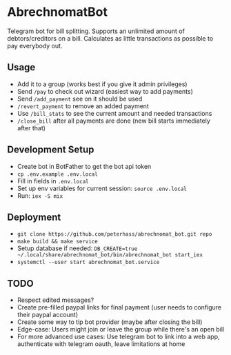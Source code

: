 # AbrechnomatBot

Telegram bot for bill splitting. Supports an unlimited amount of debtors/creditors on a bill. 
Calculates as little transactions as possible to pay everybody out.

## Usage

- Add it to a group (works best if you give it admin privileges)
- Send `/pay` to check out wizard (easiest way to add payments)
- Send `/add_payment` see on it should be used
- `/revert_payment` to remove an added payment
- Use `/bill_stats` to see the current amount and needed transactions
- `/close_bill` after all payments are done (new bill starts immediately after that)

## Development Setup

- Create bot in BotFather to get the bot api token
- `cp .env.example .env.local`
- Fill in fields in `.env.local`
- Set up env variables for current session: `source .env.local`
- Run: `iex -S mix`

## Deployment

- `git clone https://github.com/peterhass/abrechnomat_bot.git repo`
- `make build && make service`
- Setup database if needed: `DB_CREATE=true ~/.local/share/abrechnomat_bot/bin/abrechnomat_bot start_iex`
- `systemctl --user start abrechnomat_bot.service`

## TODO 

- Respect edited messages?
- Create pre-filled paypal links for final payment (user needs to configure their paypal account)
- Create some way to tip bot provider (maybe after closing the bill)
- Edge-case: Users might join or leave the group while there's an open bill
- For more advanced use cases: Use telegram bot to link into a web app, authenticate with telegram
    oauth, leave limitations at home
